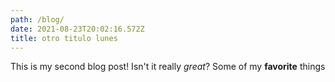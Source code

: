 ```yaml
---
path: /blog/
date: 2021-08-23T20:02:16.572Z
title: otro titulo lunes
---
```


This is my second blog post! Isn't it really _great_?
Some of my **favorite** things
